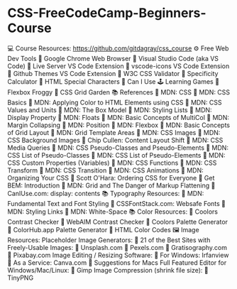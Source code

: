 # CSS-FreeCodeCamp-Beginners-Course
💻 Course Resources: https://github.com/gitdagray/css_course
⚙ Free Web Dev Tools
🔗 Google Chrome Web Browser
🔗 Visual Studio Code (aka VS Code)
🔗 Live Server VS Code Extension
🔗 vscode-icons VS Code Extension
🔗 Github Themes VS Code Extension
🔗 W3C CSS Validator
🔗 Specificity Calculator
🔗 HTML Special Characters
🔗 Can I Use
🕹️ Learning Games
🔗 Flexbox Froggy
🔗 CSS Grid Garden
📚 References
🔗 MDN: CSS
🔗 MDN: CSS Basics
🔗 MDN: Applying Color to HTML Elements using CSS
🔗 MDN: CSS Values and Units
🔗 MDN: The Box Model
🔗 MDN: Styling Lists
🔗 MDN: Display Property
🔗 MDN: Floats
🔗 MDN: Basic Concepts of MultiCol
🔗 MDN: Margin Collapsing
🔗 MDN: Position
🔗 MDN: Flexbox
🔗 MDN: Basic Concepts of Grid Layout
🔗 MDN: Grid Template Areas
🔗 MDN: CSS Images
🔗 MDN: CSS Background Images
🔗 Chip Cullen: Content Layout Shift
🔗 MDN: CSS Media Queries
🔗 MDN: CSS Pseudo-Classes and Pseudo-Elements
🔗 MDN: CSS List of Pseudo-Classes
🔗 MDN: CSS List of Pseudo-Elements
🔗 MDN: CSS Custom Properties (Variables)
🔗 MDN: CSS Functions
🔗 MDN: CSS Transform
🔗 MDN: CSS Transition
🔗 MDN: CSS Animations
🔗 MDN: Organizing Your CSS
🔗 Scott O'Hara: Ordering CSS for Everyone
🔗 Get BEM: Introduction
🔗 MDN: Grid and The Danger of Markup Flattening
🔗 CanIUse.com: display: contents
📚 Typography Resources:
🔗 MDN: Fundamental Text and Font Styling
🔗 CSSFontStack.com: Websafe Fonts
🔗 MDN: Styling Links
🔗 MDN: White-Space
📚 Color Resources:
🔗 Coolors Contrast Checker
🔗 WebAIM Contrast Checker
🔗 Coolors Palette Generator
🔗 ColorHub.app Palette Generator
🔗 HTML Color Codes
🖼️ Image Resources:
Placeholder Image Generators:
🔗 21 of the Best
Sites with Freely-Usable Images:
🔗 Unsplash.com
🔗 Pexels.com
🔗 Gratisography.com
🔗 Pixabay.com
Image Editing / Resizing Software:
🔗 For Windows: Irfanview
🔗 As a Service: Canva.com
🔗 Suggestions for Macs
Full Featured Editor for Windows/Mac/Linux:
🔗 Gimp
Image Compression (shrink file size):
🔗 TinyPNG
